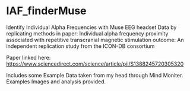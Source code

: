 # IAF_finderMuse
Identify Individual Alpha Frequencies with Muse EEG headset Data by replicating methods in paper: Individual alpha frequency proximity associated with repetitive transcranial magnetic stimulation outcome: An independent replication study from the ICON-DB consortium

Paper linked here: https://www.sciencedirect.com/science/article/pii/S1388245720305320

Includes some Example Data taken from my head through Mind Moniter.
Examples Images and analysis provided.
